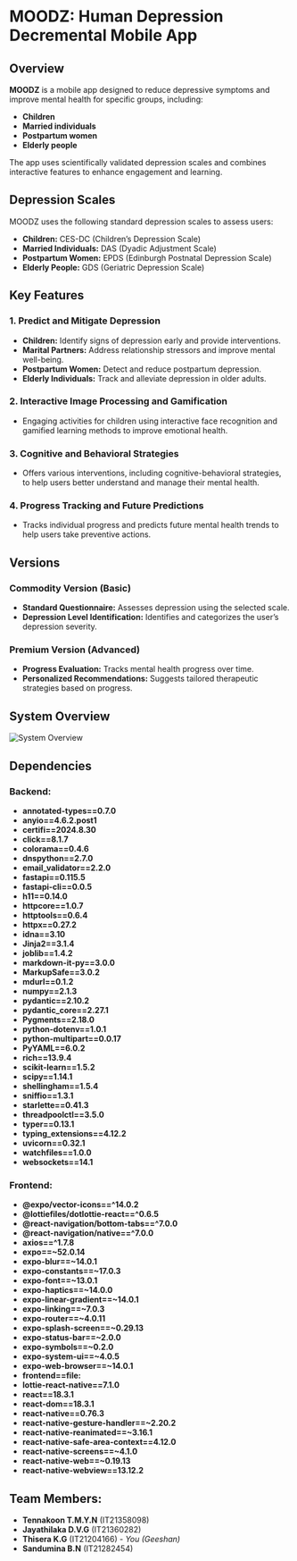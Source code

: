 # MOODZ: Human Depression Decremental Mobile App

## Overview
**MOODZ** is a mobile app designed to reduce depressive symptoms and improve mental health for specific groups, including:
- **Children**
- **Married individuals**
- **Postpartum women**
- **Elderly people**

The app uses scientifically validated depression scales and combines interactive features to enhance engagement and learning.

## Depression Scales
MOODZ uses the following standard depression scales to assess users:
- **Children:** CES-DC (Children’s Depression Scale)
- **Married Individuals:** DAS (Dyadic Adjustment Scale)
- **Postpartum Women:** EPDS (Edinburgh Postnatal Depression Scale)
- **Elderly People:** GDS (Geriatric Depression Scale)

## Key Features

### 1. **Predict and Mitigate Depression**
- **Children:** Identify signs of depression early and provide interventions.
- **Marital Partners:** Address relationship stressors and improve mental well-being.
- **Postpartum Women:** Detect and reduce postpartum depression.
- **Elderly Individuals:** Track and alleviate depression in older adults.

### 2. **Interactive Image Processing and Gamification**
- Engaging activities for children using interactive face recognition and gamified learning methods to improve emotional health.

### 3. **Cognitive and Behavioral Strategies**
- Offers various interventions, including cognitive-behavioral strategies, to help users better understand and manage their mental health.

### 4. **Progress Tracking and Future Predictions**
- Tracks individual progress and predicts future mental health trends to help users take preventive actions.

## Versions

### **Commodity Version** (Basic)
- **Standard Questionnaire:** Assesses depression using the selected scale.
- **Depression Level Identification:** Identifies and categorizes the user’s depression severity.

### **Premium Version** (Advanced)
- **Progress Evaluation:** Tracks mental health progress over time.
- **Personalized Recommendations:** Suggests tailored therapeutic strategies based on progress.

## System Overview
![System Overview](https://github.com/user-attachments/assets/a02cbf15-861b-439d-8075-2ba6d8f35a07)

## Dependencies

### Backend:
- **annotated-types==0.7.0**
- **anyio==4.6.2.post1**
- **certifi==2024.8.30**
- **click==8.1.7**
- **colorama==0.4.6**
- **dnspython==2.7.0**
- **email_validator==2.2.0**
- **fastapi==0.115.5**
- **fastapi-cli==0.0.5**
- **h11==0.14.0**
- **httpcore==1.0.7**
- **httptools==0.6.4**
- **httpx==0.27.2**
- **idna==3.10**
- **Jinja2==3.1.4**
- **joblib==1.4.2**
- **markdown-it-py==3.0.0**
- **MarkupSafe==3.0.2**
- **mdurl==0.1.2**
- **numpy==2.1.3**
- **pydantic==2.10.2**
- **pydantic_core==2.27.1**
- **Pygments==2.18.0**
- **python-dotenv==1.0.1**
- **python-multipart==0.0.17**
- **PyYAML==6.0.2**
- **rich==13.9.4**
- **scikit-learn==1.5.2**
- **scipy==1.14.1**
- **shellingham==1.5.4**
- **sniffio==1.3.1**
- **starlette==0.41.3**
- **threadpoolctl==3.5.0**
- **typer==0.13.1**
- **typing_extensions==4.12.2**
- **uvicorn==0.32.1**
- **watchfiles==1.0.0**
- **websockets==14.1**

### Frontend:
- **@expo/vector-icons==^14.0.2**
- **@lottiefiles/dotlottie-react==^0.6.5**
- **@react-navigation/bottom-tabs==^7.0.0**
- **@react-navigation/native==^7.0.0**
- **axios==^1.7.8**
- **expo==~52.0.14**
- **expo-blur==~14.0.1**
- **expo-constants==~17.0.3**
- **expo-font==~13.0.1**
- **expo-haptics==~14.0.0**
- **expo-linear-gradient==~14.0.1**
- **expo-linking==~7.0.3**
- **expo-router==~4.0.11**
- **expo-splash-screen==~0.29.13**
- **expo-status-bar==~2.0.0**
- **expo-symbols==~0.2.0**
- **expo-system-ui==~4.0.5**
- **expo-web-browser==~14.0.1**
- **frontend==file:**
- **lottie-react-native==7.1.0**
- **react==18.3.1**
- **react-dom==18.3.1**
- **react-native==0.76.3**
- **react-native-gesture-handler==~2.20.2**
- **react-native-reanimated==~3.16.1**
- **react-native-safe-area-context==4.12.0**
- **react-native-screens==~4.1.0**
- **react-native-web==~0.19.13**
- **react-native-webview==13.12.2**

## Team Members:
- **Tennakoon T.M.Y.N** (IT21358098)
- **Jayathilaka D.V.G** (IT21360282)
- **Thisera K.G** (IT21204166) - *You (Geeshan)*
- **Sandumina B.N** (IT21282454)

